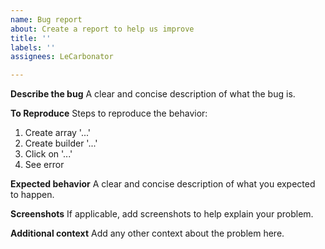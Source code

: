 ```yaml
---
name: Bug report
about: Create a report to help us improve
title: ''
labels: ''
assignees: LeCarbonator

---
```


**Describe the bug**
A clear and concise description of what the bug is.

**To Reproduce**
Steps to reproduce the behavior:
1. Create array '...'
2. Create builder '...'
3. Click on '...'
4. See error

**Expected behavior**
A clear and concise description of what you expected to happen.

**Screenshots**
If applicable, add screenshots to help explain your problem.

**Additional context**
Add any other context about the problem here.
